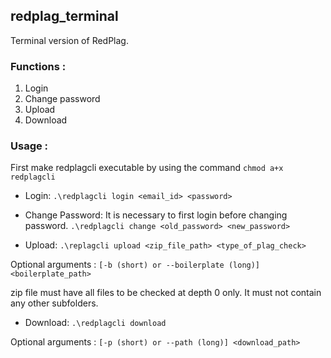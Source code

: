 ## redplag_terminal
Terminal version of RedPlag.

### Functions :
1. Login
2. Change password
3. Upload
4. Download

### Usage :

First make redplagcli executable by using the command `chmod a+x redplagcli`


+ Login:
`.\redplagcli login <email_id> <password>`

+ Change Password:
It is necessary to first login before changing password.
`.\redplagcli change <old_password> <new_password>`

+ Upload:
`.\replagcli upload <zip_file_path> <type_of_plag_check>`

Optional arguments :
`[-b (short) or --boilerplate (long)] <boilerplate_path>`

zip file must have all files to be checked at depth 0 only. It must not contain any other subfolders.

+ Download:
`.\redplagcli download`

Optional arguments :
`[-p (short) or --path (long)] <download_path>`
